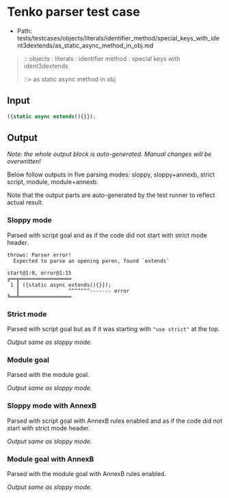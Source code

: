 # Tenko parser test case

- Path: tests/testcases/objects/literals/identifier_method/special_keys_with_ident3dextends/as_static_async_method_in_obj.md

> :: objects : literals : identifier method : special keys with ident3dextends
>
> ::> as static async method in obj

## Input

`````js
({static async extends(){}});
`````

## Output

_Note: the whole output block is auto-generated. Manual changes will be overwritten!_

Below follow outputs in five parsing modes: sloppy, sloppy+annexb, strict script, module, module+annexb.

Note that the output parts are auto-generated by the test runner to reflect actual result.

### Sloppy mode

Parsed with script goal and as if the code did not start with strict mode header.

`````
throws: Parser error!
  Expected to parse an opening paren, found `extends`

start@1:0, error@1:15
╔══╦═════════════════
 1 ║ ({static async extends(){}});
   ║                ^^^^^^^------- error
╚══╩═════════════════

`````

### Strict mode

Parsed with script goal but as if it was starting with `"use strict"` at the top.

_Output same as sloppy mode._

### Module goal

Parsed with the module goal.

_Output same as sloppy mode._

### Sloppy mode with AnnexB

Parsed with script goal with AnnexB rules enabled and as if the code did not start with strict mode header.

_Output same as sloppy mode._

### Module goal with AnnexB

Parsed with the module goal with AnnexB rules enabled.

_Output same as sloppy mode._

